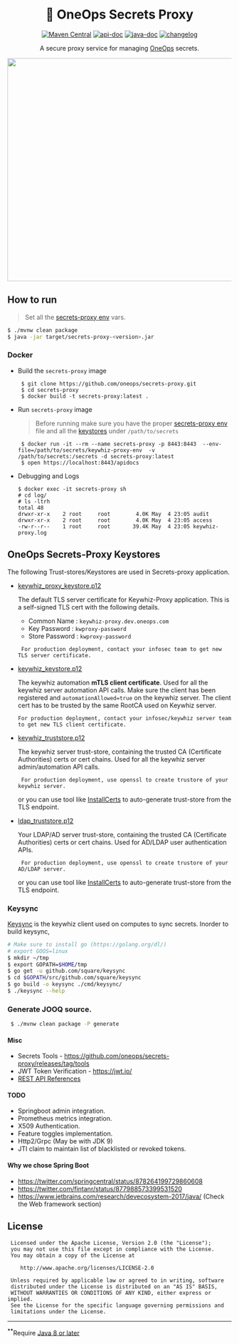 <div align="center">

# :key: OneOps Secrets Proxy 

[![Maven Central][maven-svg]][maven-url] [![api-doc][apidoc-svg]][apidoc-url] [![java-doc][javadoc-svg]][javadoc-url] [![changelog][cl-svg]][cl-url] 

 A secure proxy service for managing [OneOps][oneops-url] secrets.
 
</div>

<img src="docs/images/keywhiz-proxy-arch.png" width=750 height=500>

## How to run
 > Set all the [secrets-proxy env](contrib/init/systemd/keywhiz-proxy-env) vars.
 
 ```bash
 $ ./mvnw clean package
 $ java -jar target/secrets-proxy-<version>.jar
 ```
 
### Docker 

  * Build the `secrets-proxy` image
    
    ```
     $ git clone https://github.com/oneops/secrets-proxy.git
     $ cd secrets-proxy
     $ docker build -t secrets-proxy:latest .
    ```  
    
  * Run `secrets-proxy` image
  
    > Before running make sure you have the proper [secrets-proxy env](contrib/init/systemd/keywhiz-proxy-env) file and 
    all the [keystores](#oneops-secrets-proxy-keystores) under `/path/to/secrets`
    
    ```
     $ docker run -it --rm --name secrets-proxy -p 8443:8443  --env-file=/path/to/secrets/keywhiz-proxy-env  -v /path/to/secrets:/secrets -d secrets-proxy:latest
     $ open https://localhost:8443/apidocs
    ``` 
    
  * Debugging and Logs
  
    ```
    $ docker exec -it secrets-proxy sh
    # cd log/
    # ls -ltrh
    total 48
    drwxr-xr-x    2 root     root        4.0K May  4 23:05 audit
    drwxr-xr-x    2 root     root        4.0K May  4 23:05 access
    -rw-r--r--    1 root     root       39.4K May  4 23:05 keywhiz-proxy.log
    ```       

## OneOps Secrets-Proxy Keystores

  The following Trust-stores/Keystores are used in Secrets-proxy application.
  
  - [keywhiz_proxy_keystore.p12](src/main/resources/keystores/keywhiz_proxy_keystore.p12) 
  
      The default TLS server certificate for Keywhiz-Proxy application. This is a self-signed TLS cert with 
      the following details.
          
      * Common Name    : `keywhiz-proxy.dev.oneops.com`
      * Key Password   : `kwproxy-password`
      * Store Password : `kwproxy-password` 
         
     ```
      For production deployment, contact your infosec team to get new TLS server certificate.
     ```
                 
  - [keywhiz_keystore.p12](src/main/resources/keystores/keywhiz_keystore.p12) 
  
      The keywhiz automation **mTLS client certificate**. Used for all the keywhiz server automation API calls.
      Make sure the client has been registered and `automationAllowed=true` on the keywhiz server. The client cert
      has to be trusted by the same RootCA used on Keywhiz server.
      
     ```
     For production deployment, contact your infosec/keywhiz server team to get new TLS client certificate.
     ```

  - [keywhiz_truststore.p12](src/main/resources/keystores/keywhiz_truststore.p12) 
  
      The keywhiz server trust-store, containing the trusted CA (Certificate Authorities) certs or cert chains. 
      Used for all the keywhiz server admin/automation API calls.
 
     ```
      For production deployment, use openssl to create trustore of your keywhiz server.
     ```
     or you can use tool like [InstallCerts](https://github.com/sureshg/InstallCerts) to auto-generate trust-store
     from the TLS endpoint.
     
                   
  - [ldap_truststore.p12](src/main/resources/keystores/ldap_truststore.p12) 
  
      Your LDAP/AD server trust-store, containing the trusted CA (Certificate Authorities) certs or cert chains. 
      Used for AD/LDAP user authentication APIs.
    
      ```
       For production deployment, use openssl to create trustore of your AD/LDAP server.
      ```
      or you can use tool like [InstallCerts](https://github.com/sureshg/InstallCerts) to auto-generate trust-store
      from the TLS endpoint.  

### Keysync

   [Keysync](https://github.com/square/keysync) is the keywhiz client used on computes to sync secrets. Inorder to build keysync,
   
   ```bash
   # Make sure to install go (https://golang.org/dl/)
   # export GOOS=linux
   $ mkdir ~/tmp
   $ export GOPATH=$HOME/tmp
   $ go get -u github.com/square/keysync
   $ cd $GOPATH/src/github.com/square/keysync
   $ go build -o keysync ./cmd/keysync/
   $ ./keysync --help
   ```               
### Generate JOOQ source.

```bash
 $ ./mvnw clean package -P generate
```
   
#### Misc
 
  * Secrets Tools - https://github.com/oneops/secrets-proxy/releases/tag/tools
  * JWT Token Verification - https://jwt.io/
  * [REST API References](https://news.ycombinator.com/item?id=11971491)   

#### TODO
 
 * Springboot admin integration.
 * Prometheus metrics integration.
 * X509 Authentication.
 * Feature toggles implementation.
 * Http2/Grpc (May be with JDK 9)
 * JTI claim to maintain list of blacklisted or revoked tokens.
 


#### Why we chose Spring Boot

 * https://twitter.com/springcentral/status/878264199729860608
 * https://twitter.com/fintanr/status/877988573399531520
 * https://www.jetbrains.com/research/devecosystem-2017/java/ (Check the Web framework section)
 
 License
 -------
 
     Licensed under the Apache License, Version 2.0 (the "License");
     you may not use this file except in compliance with the License.
     You may obtain a copy of the License at
 
        http://www.apache.org/licenses/LICENSE-2.0
 
     Unless required by applicable law or agreed to in writing, software
     distributed under the License is distributed on an "AS IS" BASIS,
     WITHOUT WARRANTIES OR CONDITIONS OF ANY KIND, either express or implied.
     See the License for the specific language governing permissions and
     limitations under the License.
     
 -----------------
 <sup><b>**</b></sup>Require [Java 8 or later][java-download]
 
 <!-- Badges -->
 [maven-url]: http://search.maven.org/#search%7Cgav%7C1%7Cg%3A%22com.oneops%22%20AND%20a%3A%22secrets-proxy%22
 [maven-svg]: https://img.shields.io/maven-central/v/com.oneops/secrets-proxy.svg?label=Maven%20Central&style=flat-square
 
 [apidoc-url]: https://oneops.github.com/secrets-proxy/apidocs
 [apidoc-svg]: https://img.shields.io/badge/api--doc-latest-green.svg?style=flat-square
 
 [javadoc-url]: https://oneops.github.com/secrets-proxy/javadocs
 [javadoc-svg]: https://img.shields.io/badge/java--doc-latest-ff69b4.svg?style=flat-square
 
 [cl-url]: https://github.com/oneops/secrets-proxy/blob/master/CHANGELOG.md
 [cl-svg]: https://img.shields.io/badge/change--log-latest-blue.svg?style=flat-square
 
 [oneops-url]: http://oneops.com/developer/index.html
 [java-download]: http://www.oracle.com/technetwork/java/javase/downloads/index.html